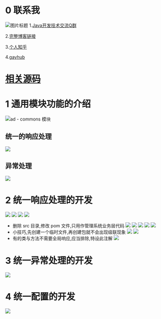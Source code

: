 # 0 联系我
![](http://upload-images.jianshu.io/upload_images/4685968-6a8b28d2fd95e8b7?imageMogr2/auto-orient/strip%7CimageView2/2/w/1240 "图片标题") 
1.[Java开发技术交流Q群](https://jq.qq.com/?_wv=1027&k=5UB4P1T)

2.[完整博客链接](http://www.shishusheng.com)

3.[个人知乎](http://www.zhihu.com/people/shi-shu-sheng-)  

4.[gayhub](https://github.com/Wasabi1234)

# [相关源码](https://github.com/Wasabi1234/JavaEdge-Ad-Spring-Cloud)

# 1 通用模块功能的介绍
![ad - commons 模块](https://upload-images.jianshu.io/upload_images/4685968-1b70574a776c90f2.png?imageMogr2/auto-orient/strip%7CimageView2/2/w/1240)

## 统一的响应处理
![](https://upload-images.jianshu.io/upload_images/4685968-2e1bf519944c0be7.png?imageMogr2/auto-orient/strip%7CimageView2/2/w/1240)

## 异常处理
![](https://upload-images.jianshu.io/upload_images/4685968-6e883a199e3b315b.png?imageMogr2/auto-orient/strip%7CimageView2/2/w/1240)

# 2 统一响应处理的开发
![](https://upload-images.jianshu.io/upload_images/4685968-67f070c747403897.png?imageMogr2/auto-orient/strip%7CimageView2/2/w/1240)
![](https://upload-images.jianshu.io/upload_images/4685968-3cbeae097d4670c8.png?imageMogr2/auto-orient/strip%7CimageView2/2/w/1240)
![](https://upload-images.jianshu.io/upload_images/4685968-ec58ed7b6e7f0d11.png?imageMogr2/auto-orient/strip%7CimageView2/2/w/1240)
![](https://upload-images.jianshu.io/upload_images/4685968-a507f0189bfb560b.png?imageMogr2/auto-orient/strip%7CimageView2/2/w/1240)
- 删除 src 目录,修改 pom 文件,只用作管理系统业务层代码
![](https://upload-images.jianshu.io/upload_images/4685968-2f317666e38efa42.png?imageMogr2/auto-orient/strip%7CimageView2/2/w/1240)
![](https://upload-images.jianshu.io/upload_images/4685968-a51cb6c0c9ff5508.png?imageMogr2/auto-orient/strip%7CimageView2/2/w/1240)
![](https://upload-images.jianshu.io/upload_images/4685968-104bc27ca779a529.png?imageMogr2/auto-orient/strip%7CimageView2/2/w/1240)
![](https://upload-images.jianshu.io/upload_images/4685968-d12ba26af1127250.png?imageMogr2/auto-orient/strip%7CimageView2/2/w/1240)
![](https://upload-images.jianshu.io/upload_images/4685968-630c908c1d94823f.png?imageMogr2/auto-orient/strip%7CimageView2/2/w/1240)
- 小技巧,先创建一个临时文件,再创建包就不会出现级联现象
![](https://upload-images.jianshu.io/upload_images/4685968-9d926f20c7f9aae2.png?imageMogr2/auto-orient/strip%7CimageView2/2/w/1240)
![](https://upload-images.jianshu.io/upload_images/4685968-94a2b42354cb39eb.png?imageMogr2/auto-orient/strip%7CimageView2/2/w/1240)
- 有的类与方法不需要全局响应,应当排除,特设此注解
![](https://upload-images.jianshu.io/upload_images/4685968-0771b9a094d73189.png?imageMogr2/auto-orient/strip%7CimageView2/2/w/1240)

# 3 统一异常处理的开发
![](https://upload-images.jianshu.io/upload_images/4685968-8854f0cb7023d551.png?imageMogr2/auto-orient/strip%7CimageView2/2/w/1240)

# 4 统一配置的开发
![](https://upload-images.jianshu.io/upload_images/4685968-6bb685e42c95e09f.png?imageMogr2/auto-orient/strip%7CimageView2/2/w/1240)
